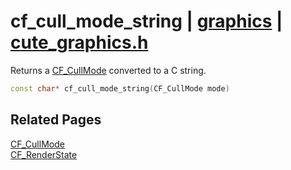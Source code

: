 # cf_cull_mode_string | [graphics](https://github.com/RandyGaul/cute_framework/blob/master/docs/graphics/README.md) | [cute_graphics.h](https://github.com/RandyGaul/cute_framework/blob/master/include/cute_graphics.h)

Returns a [CF_CullMode](https://github.com/RandyGaul/cute_framework/blob/master/docs/graphics/cf_cullmode.md) converted to a C string.

```cpp
const char* cf_cull_mode_string(CF_CullMode mode)
```

## Related Pages

[CF_CullMode](https://github.com/RandyGaul/cute_framework/blob/master/docs/graphics/cf_cullmode.md)  
[CF_RenderState](https://github.com/RandyGaul/cute_framework/blob/master/docs/graphics/cf_renderstate.md)  
